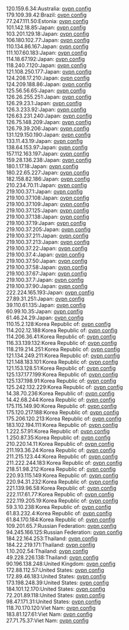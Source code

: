 120.159.6.34:Australia: [ovpn config](vpn/120_159_6_34.ovpn)  
179.109.39.42:Brazil: [ovpn config](vpn/179_109_39_42.ovpn)  
77.247.111.50:Estonia: [ovpn config](vpn/77_247_111_50.ovpn)  
101.142.18.85:Japan: [ovpn config](vpn/101_142_18_85.ovpn)  
103.201.129.18:Japan: [ovpn config](vpn/103_201_129_18.ovpn)  
106.180.102.77:Japan: [ovpn config](vpn/106_180_102_77.ovpn)  
110.134.86.167:Japan: [ovpn config](vpn/110_134_86_167.ovpn)  
111.107.60.183:Japan: [ovpn config](vpn/111_107_60_183.ovpn)  
114.18.67.192:Japan: [ovpn config](vpn/114_18_67_192.ovpn)  
118.240.7.120:Japan: [ovpn config](vpn/118_240_7_120.ovpn)  
121.108.250.177:Japan: [ovpn config](vpn/121_108_250_177.ovpn)  
124.208.17.210:Japan: [ovpn config](vpn/124_208_17_210.ovpn)  
124.209.188.86:Japan: [ovpn config](vpn/124_209_188_86.ovpn)  
125.56.56.65:Japan: [ovpn config](vpn/125_56_56_65.ovpn)  
126.26.255.251:Japan: [ovpn config](vpn/126_26_255_251.ovpn)  
126.29.23.1:Japan: [ovpn config](vpn/126_29_23_1.ovpn)  
126.3.233.92:Japan: [ovpn config](vpn/126_3_233_92.ovpn)  
126.63.231.240:Japan: [ovpn config](vpn/126_63_231_240.ovpn)  
126.75.148.209:Japan: [ovpn config](vpn/126_75_148_209.ovpn)  
126.79.39.206:Japan: [ovpn config](vpn/126_79_39_206.ovpn)  
131.129.150.190:Japan: [ovpn config](vpn/131_129_150_190.ovpn)  
133.11.43.19:Japan: [ovpn config](vpn/133_11_43_19.ovpn)  
138.64.153.97:Japan: [ovpn config](vpn/138_64_153_97.ovpn)  
157.112.163.197:Japan: [ovpn config](vpn/157_112_163_197.ovpn)  
159.28.136.238:Japan: [ovpn config](vpn/159_28_136_238.ovpn)  
180.1.17.18:Japan: [ovpn config](vpn/180_1_17_18.ovpn)  
180.22.65.227:Japan: [ovpn config](vpn/180_22_65_227.ovpn)  
182.158.82.186:Japan: [ovpn config](vpn/182_158_82_186.ovpn)  
210.234.70.11:Japan: [ovpn config](vpn/210_234_70_11.ovpn)  
219.100.37.1:Japan: [ovpn config](vpn/219_100_37_1.ovpn)  
219.100.37.108:Japan: [ovpn config](vpn/219_100_37_108.ovpn)  
219.100.37.109:Japan: [ovpn config](vpn/219_100_37_109.ovpn)  
219.100.37.125:Japan: [ovpn config](vpn/219_100_37_125.ovpn)  
219.100.37.138:Japan: [ovpn config](vpn/219_100_37_138.ovpn)  
219.100.37.19:Japan: [ovpn config](vpn/219_100_37_19.ovpn)  
219.100.37.205:Japan: [ovpn config](vpn/219_100_37_205.ovpn)  
219.100.37.211:Japan: [ovpn config](vpn/219_100_37_211.ovpn)  
219.100.37.213:Japan: [ovpn config](vpn/219_100_37_213.ovpn)  
219.100.37.22:Japan: [ovpn config](vpn/219_100_37_22.ovpn)  
219.100.37.4:Japan: [ovpn config](vpn/219_100_37_4.ovpn)  
219.100.37.50:Japan: [ovpn config](vpn/219_100_37_50.ovpn)  
219.100.37.58:Japan: [ovpn config](vpn/219_100_37_58.ovpn)  
219.100.37.67:Japan: [ovpn config](vpn/219_100_37_67.ovpn)  
219.100.37.7:Japan: [ovpn config](vpn/219_100_37_7.ovpn)  
219.100.37.90:Japan: [ovpn config](vpn/219_100_37_90.ovpn)  
222.224.165.193:Japan: [ovpn config](vpn/222_224_165_193.ovpn)  
27.89.31.251:Japan: [ovpn config](vpn/27_89_31_251.ovpn)  
39.110.61.135:Japan: [ovpn config](vpn/39_110_61_135.ovpn)  
60.99.10.35:Japan: [ovpn config](vpn/60_99_10_35.ovpn)  
61.46.24.29:Japan: [ovpn config](vpn/61_46_24_29.ovpn)  
110.15.2.128:Korea Republic of: [ovpn config](vpn/110_15_2_128.ovpn)  
114.202.12.188:Korea Republic of: [ovpn config](vpn/114_202_12_188.ovpn)  
114.206.36.41:Korea Republic of: [ovpn config](vpn/114_206_36_41.ovpn)  
116.33.139.132:Korea Republic of: [ovpn config](vpn/116_33_139_132.ovpn)  
118.219.214.251:Korea Republic of: [ovpn config](vpn/118_219_214_251.ovpn)  
121.134.249.211:Korea Republic of: [ovpn config](vpn/121_134_249_211.ovpn)  
121.148.183.101:Korea Republic of: [ovpn config](vpn/121_148_183_101.ovpn)  
121.153.128.51:Korea Republic of: [ovpn config](vpn/121_153_128_51.ovpn)  
125.137.177.199:Korea Republic of: [ovpn config](vpn/125_137_177_199.ovpn)  
125.137.198.91:Korea Republic of: [ovpn config](vpn/125_137_198_91.ovpn)  
125.242.132.229:Korea Republic of: [ovpn config](vpn/125_242_132_229.ovpn)  
14.38.70.236:Korea Republic of: [ovpn config](vpn/14_38_70_236.ovpn)  
14.42.68.244:Korea Republic of: [ovpn config](vpn/14_42_68_244.ovpn)  
175.115.149.90:Korea Republic of: [ovpn config](vpn/175_115_149_90.ovpn)  
175.120.217.188:Korea Republic of: [ovpn config](vpn/175_120_217_188.ovpn)  
175.206.120.213:Korea Republic of: [ovpn config](vpn/175_206_120_213.ovpn)  
183.102.194.111:Korea Republic of: [ovpn config](vpn/183_102_194_111.ovpn)  
1.222.57.91:Korea Republic of: [ovpn config](vpn/1_222_57_91.ovpn)  
1.250.87.35:Korea Republic of: [ovpn config](vpn/1_250_87_35.ovpn)  
210.220.14.11:Korea Republic of: [ovpn config](vpn/210_220_14_11.ovpn)  
211.193.36.24:Korea Republic of: [ovpn config](vpn/211_193_36_24.ovpn)  
211.215.123.44:Korea Republic of: [ovpn config](vpn/211_215_123_44.ovpn)  
211.222.244.183:Korea Republic of: [ovpn config](vpn/211_222_244_183.ovpn)  
218.51.98.212:Korea Republic of: [ovpn config](vpn/218_51_98_212.ovpn)  
220.93.115.149:Korea Republic of: [ovpn config](vpn/220_93_115_149.ovpn)  
220.94.31.232:Korea Republic of: [ovpn config](vpn/220_94_31_232.ovpn)  
221.139.96.58:Korea Republic of: [ovpn config](vpn/221_139_96_58.ovpn)  
222.117.61.77:Korea Republic of: [ovpn config](vpn/222_117_61_77.ovpn)  
222.119.205.19:Korea Republic of: [ovpn config](vpn/222_119_205_19.ovpn)  
59.3.10.238:Korea Republic of: [ovpn config](vpn/59_3_10_238.ovpn)  
61.83.232.4:Korea Republic of: [ovpn config](vpn/61_83_232_4.ovpn)  
61.84.170.184:Korea Republic of: [ovpn config](vpn/61_84_170_184.ovpn)  
109.201.65.7:Russian Federation: [ovpn config](vpn/109_201_65_7.ovpn)  
94.245.166.125:Russian Federation: [ovpn config](vpn/94_245_166_125.ovpn)  
184.22.164.253:Thailand: [ovpn config](vpn/184_22_164_253.ovpn)  
184.22.219.171:Thailand: [ovpn config](vpn/184_22_219_171.ovpn)  
1.10.202.54:Thailand: [ovpn config](vpn/1_10_202_54.ovpn)  
49.228.226.138:Thailand: [ovpn config](vpn/49_228_226_138.ovpn)  
90.196.138.248:United Kingdom: [ovpn config](vpn/90_196_138_248.ovpn)  
172.88.112.57:United States: [ovpn config](vpn/172_88_112_57.ovpn)  
172.89.46.183:United States: [ovpn config](vpn/172_89_46_183.ovpn)  
173.198.248.39:United States: [ovpn config](vpn/173_198_248_39.ovpn)  
184.101.12.170:United States: [ovpn config](vpn/184_101_12_170.ovpn)  
72.201.89.118:United States: [ovpn config](vpn/72_201_89_118.ovpn)  
98.47.171.31:United States: [ovpn config](vpn/98_47_171_31.ovpn)  
118.70.170.120:Viet Nam: [ovpn config](vpn/118_70_170_120.ovpn)  
183.81.127.61:Viet Nam: [ovpn config](vpn/183_81_127_61.ovpn)  
27.71.75.37:Viet Nam: [ovpn config](vpn/27_71_75_37.ovpn)  
